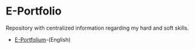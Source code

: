 # E-Portfolio
Repository with centralized information regarding my hard and soft skills.

* [E-Portfolium]()-(English)

